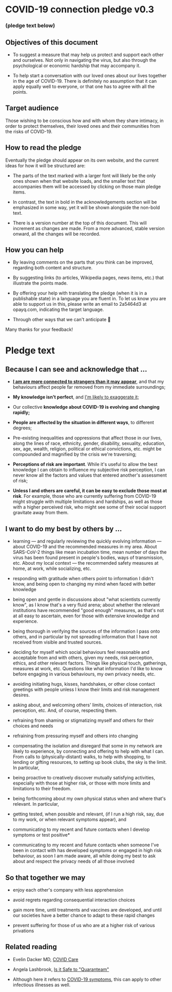# COVID-19 connection pledge v0.3  

### (pledge text below)  


## Objectives of this document  


*   To suggest a measure that may help us protect and support each other and ourselves. Not only in navigating the virus, but also through the psychological or economic hardship that may accompany it.  
    
*   To help start a conversation with our loved ones about our lives together in the age of COVID-19\. There is definitely no assumption that it can apply equally well to everyone, or that one has to agree with all the points.  

## Target audience  

Those wishing to be conscious how and with whom they share intimacy, in order to protect themselves, their loved ones and their communities from the risks of COVID-19.  


## How to read the pledge  

Eventually the pledge should appear on its own website, and the current ideas for how it will be structured are:  

*   The parts of the text marked with a larger font will likely be the only ones shown when that website loads, and the smaller text that accompanies them will be accessed by clicking on those main pledge items.  

*   In contrast, the text in bold in the acknowledgements section will be emphasized in some way, yet it will be shown alongside the non-bold text.  

*   There is a version number at the top of this document. This will increment as changes are made. From a more advanced, stable version onward, all the changes will be recorded.  

## How you can help  

*   By leaving comments on the parts that you think can be improved, regarding both content and structure.  

*   By suggesting links (to articles, Wikipedia pages, news items, etc.) that illustrate the points made.  

*   By offering your help with translating the pledge (when it is in a publishable state) in a language you are fluent in. To let us know you are able to support us in this, please write an email to 2a5464d3 at opayq.com, indicating the target language.  

*   Through other ways that we can't anticipate 🙂️  

Many thanks for your feedback!  


# Pledge text  


## Because I can see and acknowledge that ...  


*   [**I am are more connected to strangers than it may appear**](https://youtu.be/X0mHf3oSUdU), and that my behaviours affect people far removed from my immediate surroundings;  
    
*   **My knowledge isn't perfect**, and [I'm likely to exaggerate it;](https://en.wikipedia.org/wiki/Dunning%E2%80%93Kruger_effect)  

*   Our collective **knowledge about COVID-19 is evolving and changing rapidly;**  

*   **People are affected by the situation in different ways**, to different degrees;  

*   Pre-existing inequalities and oppressions that affect those in our lives, along the lines of race, ethnicity, gender, disability, sexuality, education, sex, age, wealth, religion, political or ethical convictions, etc. might be compounded and magnified by the crisis we're traversing;  

*   **Perceptions of risk are important**. While it's useful to allow the best knowledge I can obtain to influence my subjective risk perception, I can never know all the factors and values that entered another's assessment of risk;  
    
*   **Unless I and others are careful, it can be easy to exclude those most at risk**. For example, those who are currently suffering from COVID-19 might struggle with multiple limitations and hardships, as well as those with a higher perceived risk, who might see some of their social support gravitate away from them.  
    

## I want to do my best by others by ...  



*   learning — and regularly reviewing the quickly evolving information — about COVID-19 and the recommended measures in my area. About SARS-CoV-2 things like mean incubation time, mean number of days the virus has been found present in people's bodies, ways of transmission, etc. About my local context — the recommended safety measures at home, at work, while socializing, etc.  

*   responding with gratitude when others point to information I didn't know, and being open to changing my mind when faced with better knowledge  

*   being open and gentle  in discussions about "what scientists currently know", as I know that's a very fluid arena; about whether the relevant institutions have recommended "good enough" measures, as that's not at all easy to ascertain, even for those with extensive knowledge and experience.  

*   being thorough in verifying the sources of the information I pass onto others, and in particular by not spreading information that I have not received from visible and trusted sources.  

*   deciding for myself which social behaviours feel reasonable and acceptable from and with others, given my needs, risk perception, ethics, and other relevant factors. Things like physical touch, gatherings, measures at work, etc. Questions like what information I'd like to know before engaging in various behaviours, my own privacy needs, etc.  

*   avoiding initiating hugs, kisses, handshakes, or other close contact greetings with people  unless I know their limits and risk management desires.  

*   asking about, and welcoming others' limits, choices of interaction, risk perception, etc. And, of course, respecting them.  

*   refraining from shaming or stigmatizing myself and others for their choices and needs  

*   refraining from pressuring myself and others into changing  

*   compensating the isolation and disregard that some in my network are likely to experience, by connecting and offering to help with what I can. From calls to (physically-distant) walks, to help with shopping, to lending or gifting resources, to setting up book clubs, the sky is the limit. In particular,  

*   being proactive to creatively discover mutually satisfying activities, especially with those at higher risk, or those with more limits and limitations to their freedom.  

*   being forthcoming about my own physical status when and where that's relevant. In particular,  

*   getting tested, when possible and relevant, (if I run a high risk, say, due to my work, or when relevant symptoms appear), and  

*   communicating to my recent and future contacts when I develop symptoms or test positive*  

*   communicating to my recent and future contacts when someone I've been in contact with has developed symptoms or engaged in high risk behaviour, as soon I am made aware, all while doing my best to ask about and respect the privacy needs of all those involved  

## So that together we may  

*   enjoy each other's company with less apprehension  

*   avoid regrets regarding consequential interaction choices  

*   gain more time, until treatments and vaccines are developed, and until our societies have a better chance to adapt to these rapid changes  

*   prevent suffering for those of us who are at a higher risk of various privations  

## Related reading  


*   Evelin Dacker MD, [COVID Care](https://medium.com/@evelindacker/covid-care-e2ede67428d4)  

*   Angela Lashbrook, [Is it Safe to "Quaranteam"](https://elemental.medium.com/is-it-safe-to-quaranteam-8b603392bd15)  

* Although here it refers to [COVID-19 symptoms](https://www.who.int/health-topics/coronavirus#tab=tab_3), this can apply to other infectious illnesses as well.